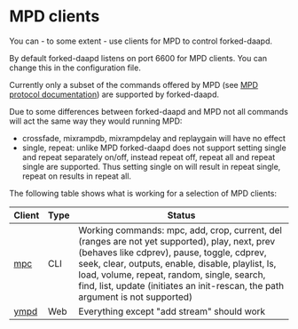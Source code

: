 # MPD clients

You can - to some extent - use clients for MPD to control forked-daapd.

By default forked-daapd listens on port 6600 for MPD clients. You can change
this in the configuration file.

Currently only a subset of the commands offered by MPD (see
[MPD protocol documentation](http://www.musicpd.org/doc/protocol/))
are supported by forked-daapd.

Due to some differences between forked-daapd and MPD not all commands will act
the same way they would running MPD:

- crossfade, mixrampdb, mixrampdelay and replaygain will have no effect
- single, repeat: unlike MPD forked-daapd does not support setting single and
  repeat separately on/off, instead repeat off, repeat all and repeat single are
  supported. Thus setting single on will result in repeat single, repeat on
  results in repeat all.

The following table shows what is working for a selection of MPD clients:

| Client                                     | Type | Status                                                                                                                                                                                                                                                                                                                             |
| ------------------------------------------ | ---- | ---------------------------------------------------------------------------------------------------------------------------------------------------------------------------------------------------------------------------------------------------------------------------------------------------------------------------------- |
| [mpc](http://www.musicpd.org/clients/mpc/) | CLI  | Working commands: mpc, add, crop, current, del (ranges are not yet supported), play, next, prev (behaves like cdprev), pause, toggle, cdprev, seek, clear, outputs, enable, disable, playlist, ls, load, volume, repeat, random, single, search, find, list, update (initiates an init-rescan, the path argument is not supported) |
| [ympd](http://www.ympd.org/)               | Web  | Everything except "add stream" should work                                                                                                                                                                                                                                                                                         |
